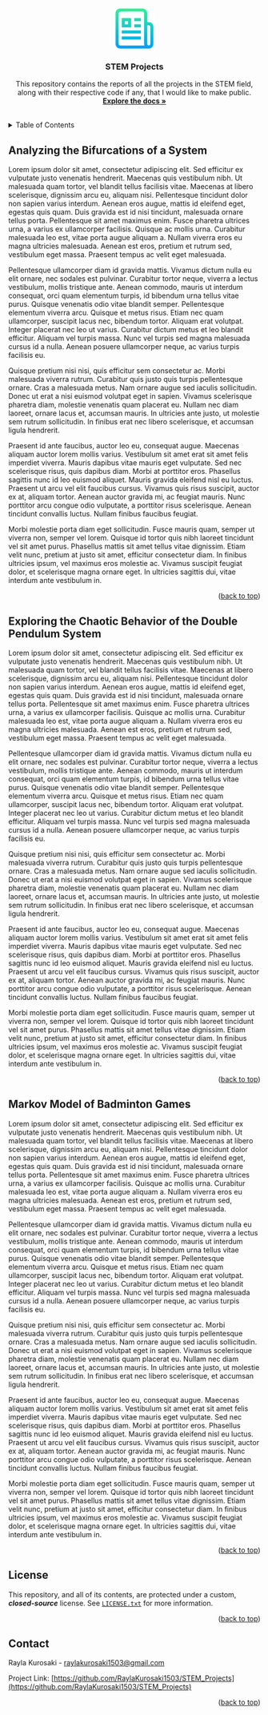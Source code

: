 <a name="readme-top"></a>



<!-- PROJECT LOGO -->
<br />
<div align="center">
<a href="https://github.com/RaylaKurosaki1503/STEM_Projects">
    <img src="images/logo.png" alt="Logo" width="80" height="80">
</a>

<h3 align="center">STEM Projects</h3>

<p align="center">
    This repository contains the reports of all the projects in the STEM field, along with their respective code if any, that I would like to make public.
    <br />
    <a href="https://github.com/RaylaKurosaki1503/STEM_Projects"><strong>Explore the docs »</strong></a>
    <br />
    <br />
</p>
</div>



<!-- TABLE OF CONTENTS -->
<details>
<summary>Table of Contents</summary>
<ol>
    <li>
        Projects
        <ul>
            <li>
                <a href="#Analyzing_the_Bifurcations_of_a_System">Analyzing the Bifurcations of a System</a>
            </li>
            <li>
                <a href="#Exploring_the_Chaotic_Behavior_of_the_Double_Pendulum_System">Exploring the Chaotic Behavior of the Double Pendulum System</a>
            </li>
            <li>
                <a href="#Markov_Model_of_Badminton_Games">Markov Model of Badminton Games</a>
            </li>
        </ul>
    </li>
    <li><a href="#license">License</a></li>
    <li><a href="#contact">Contact</a></li>
  </ol>
</details>



<!-- Analyzing the Bifurcations of a System -->
## Analyzing the Bifurcations of a System
Lorem ipsum dolor sit amet, consectetur adipiscing elit. Sed efficitur ex vulputate justo venenatis hendrerit. Maecenas quis vestibulum nibh. Ut malesuada quam tortor, vel blandit tellus facilisis vitae. Maecenas at libero scelerisque, dignissim arcu eu, aliquam nisi. Pellentesque tincidunt dolor non sapien varius interdum. Aenean eros augue, mattis id eleifend eget, egestas quis quam. Duis gravida est id nisi tincidunt, malesuada ornare tellus porta. Pellentesque sit amet maximus enim. Fusce pharetra ultrices urna, a varius ex ullamcorper facilisis. Quisque ac mollis urna. Curabitur malesuada leo est, vitae porta augue aliquam a. Nullam viverra eros eu magna ultricies malesuada. Aenean est eros, pretium et rutrum sed, vestibulum eget massa. Praesent tempus ac velit eget malesuada.

Pellentesque ullamcorper diam id gravida mattis. Vivamus dictum nulla eu elit ornare, nec sodales est pulvinar. Curabitur tortor neque, viverra a lectus vestibulum, mollis tristique ante. Aenean commodo, mauris ut interdum consequat, orci quam elementum turpis, id bibendum urna tellus vitae purus. Quisque venenatis odio vitae blandit semper. Pellentesque elementum viverra arcu. Quisque et metus risus. Etiam nec quam ullamcorper, suscipit lacus nec, bibendum tortor. Aliquam erat volutpat. Integer placerat nec leo ut varius. Curabitur dictum metus et leo blandit efficitur. Aliquam vel turpis massa. Nunc vel turpis sed magna malesuada cursus id a nulla. Aenean posuere ullamcorper neque, ac varius turpis facilisis eu.

Quisque pretium nisi nisi, quis efficitur sem consectetur ac. Morbi malesuada viverra rutrum. Curabitur quis justo quis turpis pellentesque ornare. Cras a malesuada metus. Nam ornare augue sed iaculis sollicitudin. Donec ut erat a nisi euismod volutpat eget in sapien. Vivamus scelerisque pharetra diam, molestie venenatis quam placerat eu. Nullam nec diam laoreet, ornare lacus et, accumsan mauris. In ultricies ante justo, ut molestie sem rutrum sollicitudin. In finibus erat nec libero scelerisque, et accumsan ligula hendrerit.

Praesent id ante faucibus, auctor leo eu, consequat augue. Maecenas aliquam auctor lorem mollis varius. Vestibulum sit amet erat sit amet felis imperdiet viverra. Mauris dapibus vitae mauris eget vulputate. Sed nec scelerisque risus, quis dapibus diam. Morbi at porttitor eros. Phasellus sagittis nunc id leo euismod aliquet. Mauris gravida eleifend nisl eu luctus. Praesent ut arcu vel elit faucibus cursus. Vivamus quis risus suscipit, auctor ex at, aliquam tortor. Aenean auctor gravida mi, ac feugiat mauris. Nunc porttitor arcu congue odio vulputate, a porttitor risus scelerisque. Aenean tincidunt convallis luctus. Nullam finibus faucibus feugiat.

Morbi molestie porta diam eget sollicitudin. Fusce mauris quam, semper ut viverra non, semper vel lorem. Quisque id tortor quis nibh laoreet tincidunt vel sit amet purus. Phasellus mattis sit amet tellus vitae dignissim. Etiam velit nunc, pretium at justo sit amet, efficitur consectetur diam. In finibus ultricies ipsum, vel maximus eros molestie ac. Vivamus suscipit feugiat dolor, et scelerisque magna ornare eget. In ultricies sagittis dui, vitae interdum ante vestibulum in.
<p align="right">(<a href="#readme-top">back to top</a>)</p>



<!-- Exploring the Chaotic Behavior of the Double Pendulum System -->
## Exploring the Chaotic Behavior of the Double Pendulum System
Lorem ipsum dolor sit amet, consectetur adipiscing elit. Sed efficitur ex vulputate justo venenatis hendrerit. Maecenas quis vestibulum nibh. Ut malesuada quam tortor, vel blandit tellus facilisis vitae. Maecenas at libero scelerisque, dignissim arcu eu, aliquam nisi. Pellentesque tincidunt dolor non sapien varius interdum. Aenean eros augue, mattis id eleifend eget, egestas quis quam. Duis gravida est id nisi tincidunt, malesuada ornare tellus porta. Pellentesque sit amet maximus enim. Fusce pharetra ultrices urna, a varius ex ullamcorper facilisis. Quisque ac mollis urna. Curabitur malesuada leo est, vitae porta augue aliquam a. Nullam viverra eros eu magna ultricies malesuada. Aenean est eros, pretium et rutrum sed, vestibulum eget massa. Praesent tempus ac velit eget malesuada.

Pellentesque ullamcorper diam id gravida mattis. Vivamus dictum nulla eu elit ornare, nec sodales est pulvinar. Curabitur tortor neque, viverra a lectus vestibulum, mollis tristique ante. Aenean commodo, mauris ut interdum consequat, orci quam elementum turpis, id bibendum urna tellus vitae purus. Quisque venenatis odio vitae blandit semper. Pellentesque elementum viverra arcu. Quisque et metus risus. Etiam nec quam ullamcorper, suscipit lacus nec, bibendum tortor. Aliquam erat volutpat. Integer placerat nec leo ut varius. Curabitur dictum metus et leo blandit efficitur. Aliquam vel turpis massa. Nunc vel turpis sed magna malesuada cursus id a nulla. Aenean posuere ullamcorper neque, ac varius turpis facilisis eu.

Quisque pretium nisi nisi, quis efficitur sem consectetur ac. Morbi malesuada viverra rutrum. Curabitur quis justo quis turpis pellentesque ornare. Cras a malesuada metus. Nam ornare augue sed iaculis sollicitudin. Donec ut erat a nisi euismod volutpat eget in sapien. Vivamus scelerisque pharetra diam, molestie venenatis quam placerat eu. Nullam nec diam laoreet, ornare lacus et, accumsan mauris. In ultricies ante justo, ut molestie sem rutrum sollicitudin. In finibus erat nec libero scelerisque, et accumsan ligula hendrerit.

Praesent id ante faucibus, auctor leo eu, consequat augue. Maecenas aliquam auctor lorem mollis varius. Vestibulum sit amet erat sit amet felis imperdiet viverra. Mauris dapibus vitae mauris eget vulputate. Sed nec scelerisque risus, quis dapibus diam. Morbi at porttitor eros. Phasellus sagittis nunc id leo euismod aliquet. Mauris gravida eleifend nisl eu luctus. Praesent ut arcu vel elit faucibus cursus. Vivamus quis risus suscipit, auctor ex at, aliquam tortor. Aenean auctor gravida mi, ac feugiat mauris. Nunc porttitor arcu congue odio vulputate, a porttitor risus scelerisque. Aenean tincidunt convallis luctus. Nullam finibus faucibus feugiat.

Morbi molestie porta diam eget sollicitudin. Fusce mauris quam, semper ut viverra non, semper vel lorem. Quisque id tortor quis nibh laoreet tincidunt vel sit amet purus. Phasellus mattis sit amet tellus vitae dignissim. Etiam velit nunc, pretium at justo sit amet, efficitur consectetur diam. In finibus ultricies ipsum, vel maximus eros molestie ac. Vivamus suscipit feugiat dolor, et scelerisque magna ornare eget. In ultricies sagittis dui, vitae interdum ante vestibulum in.
<p align="right">(<a href="#readme-top">back to top</a>)</p>



<!-- Markov Model of Badminton Games -->
## Markov Model of Badminton Games
Lorem ipsum dolor sit amet, consectetur adipiscing elit. Sed efficitur ex vulputate justo venenatis hendrerit. Maecenas quis vestibulum nibh. Ut malesuada quam tortor, vel blandit tellus facilisis vitae. Maecenas at libero scelerisque, dignissim arcu eu, aliquam nisi. Pellentesque tincidunt dolor non sapien varius interdum. Aenean eros augue, mattis id eleifend eget, egestas quis quam. Duis gravida est id nisi tincidunt, malesuada ornare tellus porta. Pellentesque sit amet maximus enim. Fusce pharetra ultrices urna, a varius ex ullamcorper facilisis. Quisque ac mollis urna. Curabitur malesuada leo est, vitae porta augue aliquam a. Nullam viverra eros eu magna ultricies malesuada. Aenean est eros, pretium et rutrum sed, vestibulum eget massa. Praesent tempus ac velit eget malesuada.

Pellentesque ullamcorper diam id gravida mattis. Vivamus dictum nulla eu elit ornare, nec sodales est pulvinar. Curabitur tortor neque, viverra a lectus vestibulum, mollis tristique ante. Aenean commodo, mauris ut interdum consequat, orci quam elementum turpis, id bibendum urna tellus vitae purus. Quisque venenatis odio vitae blandit semper. Pellentesque elementum viverra arcu. Quisque et metus risus. Etiam nec quam ullamcorper, suscipit lacus nec, bibendum tortor. Aliquam erat volutpat. Integer placerat nec leo ut varius. Curabitur dictum metus et leo blandit efficitur. Aliquam vel turpis massa. Nunc vel turpis sed magna malesuada cursus id a nulla. Aenean posuere ullamcorper neque, ac varius turpis facilisis eu.

Quisque pretium nisi nisi, quis efficitur sem consectetur ac. Morbi malesuada viverra rutrum. Curabitur quis justo quis turpis pellentesque ornare. Cras a malesuada metus. Nam ornare augue sed iaculis sollicitudin. Donec ut erat a nisi euismod volutpat eget in sapien. Vivamus scelerisque pharetra diam, molestie venenatis quam placerat eu. Nullam nec diam laoreet, ornare lacus et, accumsan mauris. In ultricies ante justo, ut molestie sem rutrum sollicitudin. In finibus erat nec libero scelerisque, et accumsan ligula hendrerit.

Praesent id ante faucibus, auctor leo eu, consequat augue. Maecenas aliquam auctor lorem mollis varius. Vestibulum sit amet erat sit amet felis imperdiet viverra. Mauris dapibus vitae mauris eget vulputate. Sed nec scelerisque risus, quis dapibus diam. Morbi at porttitor eros. Phasellus sagittis nunc id leo euismod aliquet. Mauris gravida eleifend nisl eu luctus. Praesent ut arcu vel elit faucibus cursus. Vivamus quis risus suscipit, auctor ex at, aliquam tortor. Aenean auctor gravida mi, ac feugiat mauris. Nunc porttitor arcu congue odio vulputate, a porttitor risus scelerisque. Aenean tincidunt convallis luctus. Nullam finibus faucibus feugiat.

Morbi molestie porta diam eget sollicitudin. Fusce mauris quam, semper ut viverra non, semper vel lorem. Quisque id tortor quis nibh laoreet tincidunt vel sit amet purus. Phasellus mattis sit amet tellus vitae dignissim. Etiam velit nunc, pretium at justo sit amet, efficitur consectetur diam. In finibus ultricies ipsum, vel maximus eros molestie ac. Vivamus suscipit feugiat dolor, et scelerisque magna ornare eget. In ultricies sagittis dui, vitae interdum ante vestibulum in.
<p align="right">(<a href="#readme-top">back to top</a>)</p>



<!-- LICENSE -->
## License
This repository, and all of its contents, are protected under a custom, ***closed-source*** license. See [`LICENSE.txt`](LICENSE) for more information.
<p align="right">(<a href="#readme-top">back to top</a>)</p>



<!-- CONTACT -->
## Contact
Rayla Kurosaki - raylakurosaki1503@gmail.com

Project Link: [https://github.com/RaylaKurosaki1503/STEM_Projects](https://github.com/RaylaKurosaki1503/STEM_Projects)
<p align="right">(<a href="#readme-top">back to top</a>)</p>
